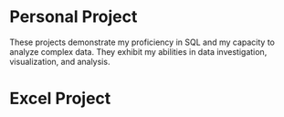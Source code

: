 # Personal Project
These projects demonstrate my proficiency in SQL and my capacity to analyze complex data. They exhibit my abilities in data investigation, visualization, and analysis.
# Excel Project
